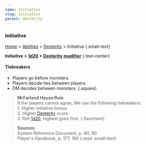 ```yaml
---
name: Initiative
slug: initiative
parent: dexterity
---
```

### Initiative
[Home](dm-operations-center) > [Abilities](abilities-menu) > [Dexterity](dexterity) > Initiative {.small-text}

**Initiative = [1d20](/roll/1d20) + [Dexterity](dexterity) [modifier](ability-modifiers)** {.text-center}

#### Tiebreakers
- Players go before monsters.
- Players decide ties between players.
- DM decides between monsters.
{.square}

> **MrFarland House Rule**<br/>
> If the players cannot agree, We use the following tiebreakers:<br/>
> 1\. Higher initiative bonus.<br/>
> 2\. Higher [Dexterity](dexterity) score.<br/>
> 3\. Roll [1d20](/roll/1d20), highest goes first.
{.flavortext}

> **Sources** <br/>
> System Reference Document, p. 80, 90<br/>
> Player's Handbook, p. 177, 189
{.read .small-text}